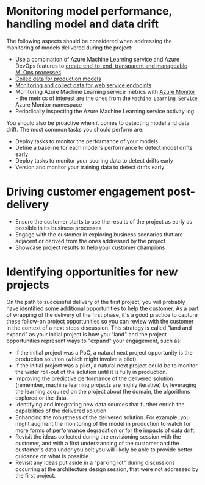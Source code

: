 # Monitoring model performance, handling model and data drift 

The following aspects should be considered when addressing the monitoring of models delivered during the project:

- Use a combination of Azure Machine Learning service and Azure DevOps features to [create end-to-end, transparent and manageable MLOps processes](https://docs.microsoft.com/en-us/azure/devops/pipelines/targets/azure-machine-learning)
- [Collec data for production models](https://docs.microsoft.com/en-us/azure/machine-learning/service/how-to-access-data)
- [Monitoring and collect data for web service endpoints](https://docs.microsoft.com/en-us/azure/machine-learning/service/how-to-enable-app-insights)
- Monitoring Azure Machine Learning service metrics with [Azure Monitor](https://docs.microsoft.com/en-us/azure/azure-monitor/platform/data-platform-metrics) - the metrics of interest are the ones from the ```Machine Learning Service``` Azure Monitor namespace
- Periodically inspecting the Azure Machine Learning service activity log

You should also be proactive when it comes to detecting model and data drift. The most common tasks you should perform are:
- Deploy tasks to monitor the performance of your models
- Define a baseline for each model's performance to detect model drifts early
- Deploy tasks to monitor your scoring data to detect drifts early
- Version and monitor your training data to detect drifts early


# Driving customer engagement post-delivery

- Ensure the customer starts to use the results of the project as early as possible in its business processes
- Engage with the customer in exploring business scenarios that are adjacent or derived from the ones addressed by the project
- Showcase project results to help your customer champions

# Identifying opportunities for new projects

On the path to successful delivery of the first project, you will probably have identified some additional opportunities to help the customer. As a part of wrapping of the delivery of the first phase, it's a good practice to capture these follow-on project opportunities so you can review with the customer in the context of a next steps discussion. This strategy is called "land and expand" as your initial project is how you "land" and the project opportunities represent ways to "expand" your engagement, such as:

- If the initial project was a PoC, a natural next project opportunity is the production solution (which might involve a pilot).
- If the initial project was a pilot, a natural next project could be to monitor the wider roll-out of the solution until it is fully in production.
- Improving the predictive performance of the delivered solution (remember, machine learning projects are highly iterative) by leveraging the learning acquired on the project about the domain, the algorithms explored or the data.
- Identifying and integrating new data sources that further enrich the capabilities of the delivered solution.
- Enhancing the robustness of the delivered solution. For example, you might augment the monitoring of the model in production to watch for more forms of performance degradation or for the impacts of data drift.
- Revisit the ideas collected during the envisioning session with the customer, and with a first understanding of the customer and the customer's data under you belt you will likely be able to provide better guidance on what is possible.
- Revisit any ideas put aside in a "parking lot" during discussions occurring at the architecture design session, that were not addressed by the first project.
